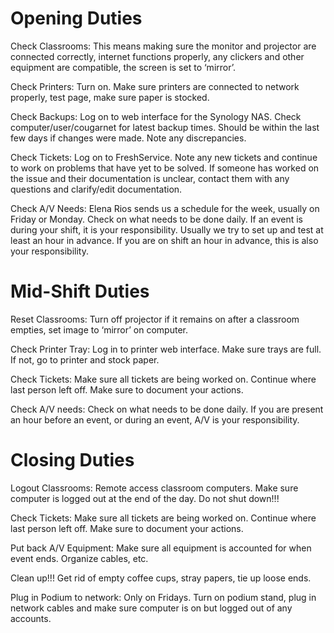 # Opening Duties

Check Classrooms: This means making sure the monitor and projector are connected correctly, internet functions properly, any clickers and other equipment are compatible, the screen is set to ‘mirror’.

Check Printers: Turn on. Make sure printers are connected to network properly, test page, make sure paper is stocked.

Check Backups: Log on to web interface for the Synology NAS. Check computer/user/cougarnet for latest backup times. Should be within the last few days if changes were made. Note any discrepancies.

Check Tickets: Log on to FreshService. Note any new tickets and continue to work on problems that have yet to be solved. If someone has worked on the issue and their documentation is unclear, contact them with any questions and clarify/edit documentation.

Check A/V Needs: Elena Rios sends us a schedule for the week, usually on Friday or Monday. Check on what needs to be done daily. If an event is during your shift, it is your responsibility. Usually we try to set up and test at least an hour in advance. If you are on shift an hour in advance, this is also your responsibility.

# Mid-Shift Duties

Reset Classrooms: Turn off projector if it remains on after a classroom empties, set image to ‘mirror’ on computer.

Check Printer Tray: Log in to printer web interface. Make sure trays are full. If not, go to printer and stock paper.

Check Tickets: Make sure all tickets are being worked on. Continue where last person left off. Make sure to document your actions.

Check A/V needs: Check on what needs to be done daily. If you are present an hour before an event, or during an event, A/V is your responsibility.

# Closing Duties

Logout Classrooms: Remote access classroom computers. Make sure computer is logged out at the end of the day. Do not shut down!!!

Check Tickets: Make sure all tickets are being worked on. Continue where last person left off. Make sure to document your actions.

Put back A/V Equipment: Make sure all equipment is accounted for when event ends. Organize cables, etc.

Clean up!!! Get rid of empty coffee cups, stray papers, tie up loose ends.

Plug in Podium to network: Only on Fridays. Turn on podium stand, plug in network cables and make sure computer is on but logged out of any accounts.
